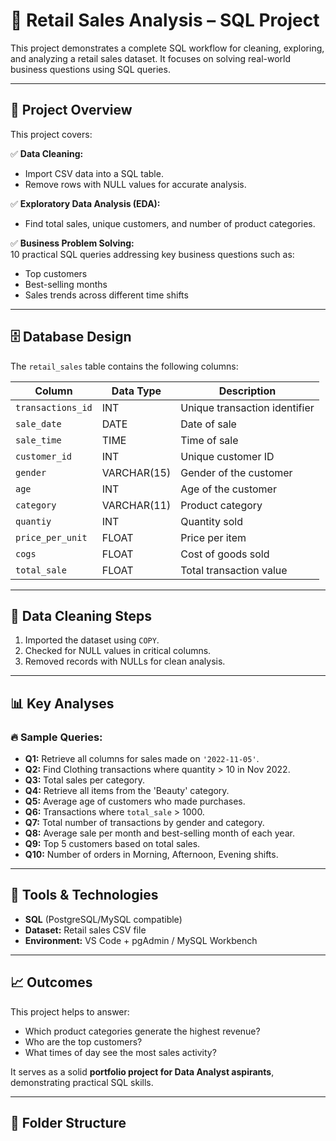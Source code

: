 # 🛒 Retail Sales Analysis – SQL Project

This project demonstrates a complete SQL workflow for cleaning, exploring, and analyzing a retail sales dataset. It focuses on solving real-world business questions using SQL queries.

---

## 📂 Project Overview

This project covers:

✅ **Data Cleaning:**  
- Import CSV data into a SQL table.  
- Remove rows with NULL values for accurate analysis.  

✅ **Exploratory Data Analysis (EDA):**  
- Find total sales, unique customers, and number of product categories.  

✅ **Business Problem Solving:**  
10 practical SQL queries addressing key business questions such as:
- Top customers
- Best-selling months
- Sales trends across different time shifts

---

## 🗄 Database Design

The `retail_sales` table contains the following columns:

| Column            | Data Type    | Description                          |
|--------------------|--------------|--------------------------------------|
| `transactions_id`  | INT          | Unique transaction identifier        |
| `sale_date`        | DATE         | Date of sale                         |
| `sale_time`        | TIME         | Time of sale                         |
| `customer_id`      | INT          | Unique customer ID                   |
| `gender`           | VARCHAR(15)  | Gender of the customer               |
| `age`              | INT          | Age of the customer                  |
| `category`         | VARCHAR(11)  | Product category                     |
| `quantiy`          | INT          | Quantity sold                        |
| `price_per_unit`   | FLOAT        | Price per item                       |
| `cogs`             | FLOAT        | Cost of goods sold                   |
| `total_sale`       | FLOAT        | Total transaction value              |

---

## 🧹 Data Cleaning Steps

1. Imported the dataset using `COPY`.
2. Checked for NULL values in critical columns.
3. Removed records with NULLs for clean analysis.

---

## 📊 Key Analyses

### 🔥 Sample Queries:
- **Q1:** Retrieve all columns for sales made on `'2022-11-05'`.
- **Q2:** Find Clothing transactions where quantity > 10 in Nov 2022.
- **Q3:** Total sales per category.
- **Q4:** Retrieve all items from the 'Beauty' category.
- **Q5:** Average age of customers who made purchases.
- **Q6:** Transactions where `total_sale` > 1000.
- **Q7:** Total number of transactions by gender and category.
- **Q8:** Average sale per month and best-selling month of each year.
- **Q9:** Top 5 customers based on total sales.
- **Q10:** Number of orders in Morning, Afternoon, Evening shifts.

---

## 🚀 Tools & Technologies

- **SQL** (PostgreSQL/MySQL compatible)
- **Dataset:** Retail sales CSV file
- **Environment:** VS Code + pgAdmin / MySQL Workbench

---

## 📈 Outcomes

This project helps to answer:
- Which product categories generate the highest revenue?
- Who are the top customers?
- What times of day see the most sales activity?

It serves as a solid **portfolio project for Data Analyst aspirants**, demonstrating practical SQL skills.

---

## 📁 Folder Structure

